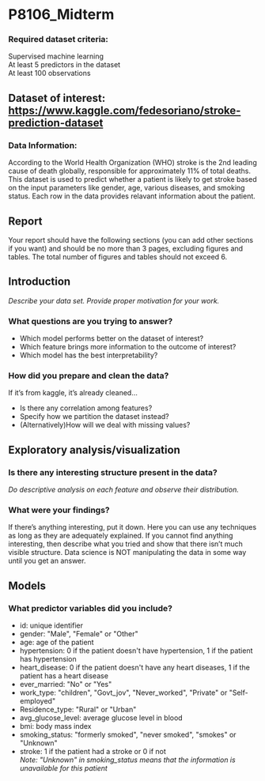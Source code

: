 # P8106_Midterm

### Required dataset criteria:
Supervised machine learning </br>
At least 5 predictors in the dataset </br>
At least 100 observations </br>


## Dataset of interest: https://www.kaggle.com/fedesoriano/stroke-prediction-dataset

### Data Information:
According to the World Health Organization (WHO) stroke is the 2nd leading cause of death globally, responsible for approximately 11% of total deaths.
This dataset is used to predict whether a patient is likely to get stroke based on the input parameters like gender, age, various diseases, and smoking status. Each row in the data provides relavant information about the patient.

## Report
Your report should have the following sections (you can add other sections if you want) and should be no more than 3 pages, excluding figures and tables. The total number of figures and tables should not exceed 6.
 
## Introduction
*Describe your data set. Provide proper motivation for your work.*
### What questions are you trying to answer?
- Which model performs better on the dataset of interest?
- Which feature brings more information to the outcome of interest?
- Which model has the best interpretability?
 
### How did you prepare and clean the data?
If it’s from  kaggle, it’s already cleaned… 
- Is there any correlation among features?
- Specify how we partition the dataset instead?
- (Alternatively)How will we deal with missing values?
 
## Exploratory analysis/visualization
### Is there any interesting structure present in the data?
*Do descriptive analysis on each feature and observe their distribution.*
### What were your findings?
If there’s anything interesting, put it down.
Here you can use any techniques as long as they are adequately explained. If you cannot find anything interesting, then describe what you tried and show that there isn’t much visible structure. Data science is NOT manipulating the data in some way until you get an answer.

## Models
### What predictor variables did you include?
- id: unique identifier
- gender: "Male", "Female" or "Other"
- age: age of the patient
- hypertension: 0 if the patient doesn't have hypertension, 1 if the patient has hypertension
- heart_disease: 0 if the patient doesn't have any heart diseases, 1 if the patient has a heart disease
- ever_married: "No" or "Yes"
- work_type: "children", "Govt_jov", "Never_worked", "Private" or "Self-employed"
- Residence_type: "Rural" or "Urban"
- avg_glucose_level: average glucose level in blood
- bmi: body mass index
- smoking_status: "formerly smoked", "never smoked", "smokes" or "Unknown"
- stroke: 1 if the patient had a stroke or 0 if not 
</br> *Note: "Unknown" in smoking_status means that the information is unavailable for this patient*

